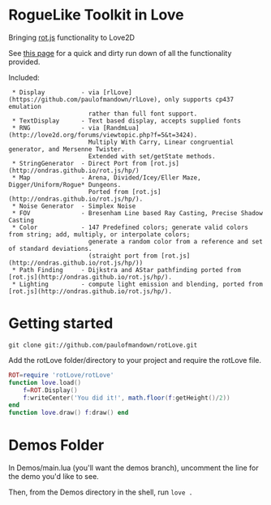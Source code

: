 RogueLike Toolkit in Love
=========
Bringing [rot.js](http://ondras.github.io/rot.js/hp/) functionality to Love2D

See [this page](http://paulofmandown.github.io/rotLove/) for a quick and dirty run down of all the functionality provided.

Included:
```
 * Display          - via [rlLove](https://github.com/paulofmandown/rlLove), only supports cp437 emulation 
                      rather than full font support.
 * TextDisplay      - Text based display, accepts supplied fonts
 * RNG              - via [RandmLua](http://love2d.org/forums/viewtopic.php?f=5&t=3424). 
                      Multiply With Carry, Linear congruential generator, and Mersenne Twister. 
                      Extended with set/getState methods.
 * StringGenerator  - Direct Port from [rot.js](http://ondras.github.io/rot.js/hp/)
 * Map              - Arena, Divided/Icey/Eller Maze, Digger/Uniform/Rogue* Dungeons. 
                      Ported from [rot.js](http://ondras.github.io/rot.js/hp/).
 * Noise Generator  - Simplex Noise
 * FOV              - Bresenham Line based Ray Casting, Precise Shadow Casting
 * Color            - 147 Predefined colors; generate valid colors from string; add, multiply, or interpolate colors; 
                      generate a random color from a reference and set of standard deviations. 
                      (straight port from [rot.js](http://ondras.github.io/rot.js/hp/))
 * Path Finding     - Dijkstra and AStar pathfinding ported from [rot.js](http://ondras.github.io/rot.js/hp/).
 * Lighting         - compute light emission and blending, ported from [rot.js](http://ondras.github.io/rot.js/hp/).
```
Getting started
==========
`git clone git://github.com/paulofmandown/rotLove.git`

Add the rotLove folder/directory to your project and require the rotLove file.
```lua
ROT=require 'rotLove/rotLove'
function love.load()
    f=ROT.Display()
    f:writeCenter('You did it!', math.floor(f:getHeight()/2))
end
function love.draw() f:draw() end
```

Demos Folder
==========
In Demos/main.lua (you'll want the demos branch), uncomment the line for the demo you'd like to see.

Then, from the Demos directory in the shell, run `love .`
